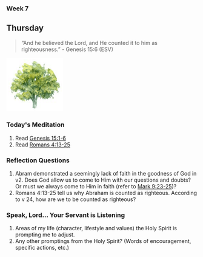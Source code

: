 ### Week 7

## Thursday

> “And he believed the Lord, and He counted it to him as righteousness.” - Genesis 15:6 (ESV)

<img src="/assets/img/tree.png" style="width: 150px">

### Today's Meditation
1. Read <a href="https://www.biblegateway.com/passage/?search=Genesis+15%3A1-6&version=ESV" target="_blank">Genesis 15:1-6</a>
2. Read <a href="https://www.biblegateway.com/passage/?search=Romans+4%3A13-25&version=ESV" target="_blank">Romans 4:13-25</a>


### Reflection Questions
1. Abram demonstrated a seemingly lack of faith in the goodness of God in v2. Does God allow us to come to Him with our questions and doubts? Or must we always come to Him in faith (refer to [Mark 9:23-25](https://www.biblegateway.com/passage/?search=Mark+9%3A23-25&version=ESV))?
2. Romans 4:13-25 tell us why Abraham is counted as righteous. According to v 24, how are we to be counted as righteous?

### Speak, Lord... Your Servant is Listening
1. Areas of my life (character, lifestyle and values) the Holy Spirit is prompting me to adjust.
2. Any other promptings from the Holy Spirit? (Words of encouragement, specific actions, etc.)